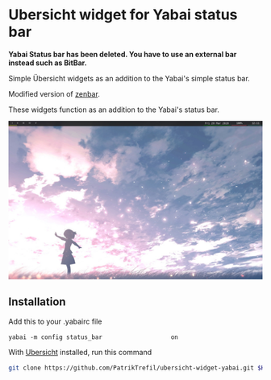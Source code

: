 # Ubersicht widget for Yabai status bar

**Yabai Status bar has been deleted. You have to use an external bar instead such as BitBar.**

Simple Übersicht widgets as an addition to the Yabai's simple status bar.

Modified version of [zenbar](https://github.com/zhaorz/zenbar).

These widgets function as an addition to the Yabai's status bar.

![screenshot](screenshot.jpg)

## Installation
Add this to your .yabairc file
```
yabai -m config status_bar                   on
```
With [Ubersicht](http://tracesof.net/uebersicht/) installed, run this command
```bash
git clone https://github.com/PatrikTrefil/ubersicht-widget-yabai.git $HOME/Library/Application\ Support/Übersicht/widgets/ubersicht-widget-yabai
```
